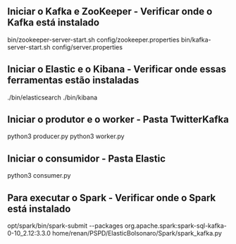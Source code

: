## Iniciar o Kafka e ZooKeeper - Verificar onde o Kafka está instalado
bin/zookeeper-server-start.sh config/zookeeper.properties
bin/kafka-server-start.sh config/server.properties

## Iniciar o Elastic e o Kibana - Verificar onde essas ferramentas estão instaladas 
./bin/elasticsearch
./bin/kibana

## Iniciar o produtor e o worker - Pasta TwitterKafka
python3 producer.py
python3 worker.py

## Iniciar o consumidor - Pasta Elastic
python3 consumer.py

## Para executar o Spark - Verificar onde o Spark está instalado
opt/spark/bin/spark-submit --packages org.apache.spark:spark-sql-kafka-0-10_2.12:3.3.0 home/renan/PSPD/ElasticBolsonaro/Spark/spark_kafka.py
